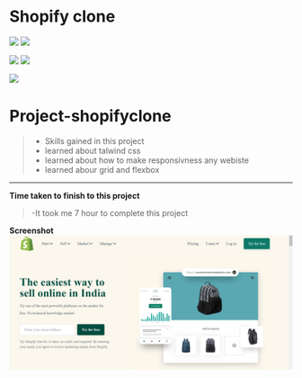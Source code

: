 # Shopify clone
![](https://img.shields.io/badge/Full%20stack--Js%20%20bootcamp-Ineuron%20-yellowgreen)
![](https://img.shields.io/badge/Hitesh%20choudhary-LCO-orange)

![](https://img.shields.io/badge/HTML-CSS-lightgrey)
![](https://img.shields.io/badge/LIVE--CLASS-PROJECT--1-yellowgreen)

![](https://img.shields.io/badge/Rishu%20srivastava-BCA-orange)

# **Project-shopifyclone**
>- Skills gained in this project
 >- learned about talwind css
 >- learned about how to make responsivness any webiste
 >- learned abour grid and flexbox
 
 ***
 **Time taken to finish to this project**
 
 >-It took me 7 hour to complete this project 

 **Screenshot**
 ![](./screenshot/shopify.PNG)